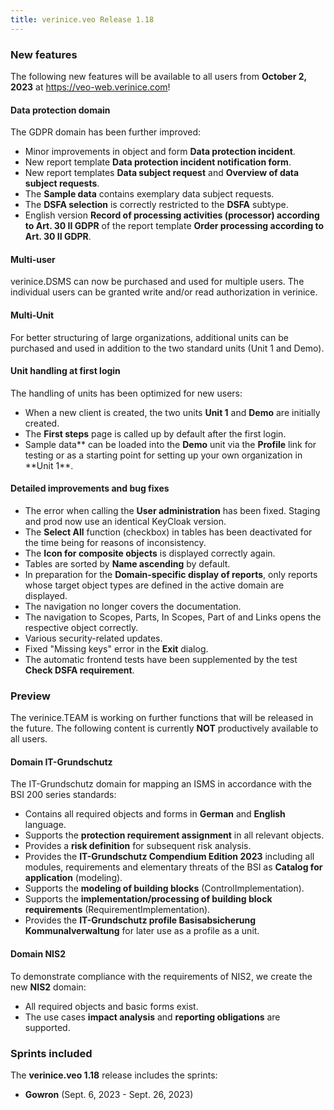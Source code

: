 ```yaml
---
title: verinice.veo Release 1.18
---
```


### New features

The following new features will be available to all users from **October 2, 2023** at https://veo-web.verinice.com!

#### Data protection domain

The GDPR domain has been further improved:

- Minor improvements in object and form **Data protection incident**.
- New report template **Data protection incident notification form**.
- New report templates **Data subject request** and **Overview of data subject requests**.
- The **Sample data** contains exemplary data subject requests.
- The **DSFA selection** is correctly restricted to the **DSFA** subtype.
- English version **Record of processing activities (processor) according to Art. 30 II GDPR** of the report template **Order processing according to Art. 30 II GDPR**.

#### Multi-user

verinice.DSMS can now be purchased and used for multiple users. The individual users can be granted write and/or read authorization in verinice.

#### Multi-Unit

For better structuring of large organizations, additional units can be purchased and used in addition to the two standard units (Unit 1 and Demo).

#### Unit handling at first login

The handling of units has been optimized for new users:

- When a new client is created, the two units **Unit 1** and **Demo** are initially created.
- The **First steps** page is called up by default after the first login.
- Sample data** can be loaded into the **Demo** unit via the **Profile** link for testing or as a starting point for setting up your own organization in **Unit 1\*\*.

#### Detailed improvements and bug fixes

- The error when calling the **User administration** has been fixed. Staging and prod now use an identical KeyCloak version.
- The **Select All** function (checkbox) in tables has been deactivated for the time being for reasons of inconsistency.
- The **Icon for composite objects** is displayed correctly again.
- Tables are sorted by **Name ascending** by default.
- In preparation for the **Domain-specific display of reports**, only reports whose target object types are defined in the active domain are displayed.
- The navigation no longer covers the documentation.
- The navigation to Scopes, Parts, In Scopes, Part of and Links opens the respective object correctly.
- Various security-related updates.
- Fixed "Missing keys" error in the **Exit** dialog.
- The automatic frontend tests have been supplemented by the test **Check DSFA requirement**.

### Preview

The verinice.TEAM is working on further functions that will be released in the future. The following content is currently **NOT** productively available to all users.

#### Domain IT-Grundschutz

The IT-Grundschutz domain for mapping an ISMS in accordance with the BSI 200 series standards:

- Contains all required objects and forms in **German** and **English** language.
- Supports the **protection requirement assignment** in all relevant objects.
- Provides a **risk definition** for subsequent risk analysis.
- Provides the **IT-Grundschutz Compendium Edition 2023** including all modules, requirements and elementary threats of the BSI as **Catalog for application** (modeling).
- Supports the **modeling of building blocks** (ControlImplementation).
- Supports the **implementation/processing of building block requirements** (RequirementImplementation).
- Provides the **IT-Grundschutz profile Basisabsicherung Kommunalverwaltung** for later use as a profile as a unit.

#### Domain NIS2

To demonstrate compliance with the requirements of NIS2, we create the new **NIS2** domain:

- All required objects and basic forms exist.
- The use cases **impact analysis** and **reporting obligations** are supported.

### Sprints included

The **verinice.veo 1.18** release includes the sprints:

- **Gowron** (Sept. 6, 2023 - Sept. 26, 2023)
